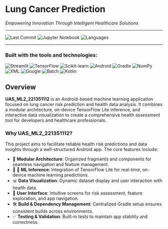 # Lung Cancer Prediction

*Empowering Innovation Through Intelligent Healthcare Solutions*

---

![Last Commit](https://img.shields.io/badge/last%20commit-june-blue)
![Jupyter Notebook](https://img.shields.io/badge/jupyter%20notebook-93.9%25-orange)
![Languages](https://img.shields.io/badge/languages-2-blue)

---

### Built with the tools and technologies:

![Streamlit](https://img.shields.io/badge/-Streamlit-red?logo=streamlit&logoColor=white)
![TensorFlow](https://img.shields.io/badge/-TensorFlow-orange?logo=tensorflow&logoColor=white)
![Scikit-learn](https://img.shields.io/badge/-scikitlearn-orange?logo=scikitlearn&logoColor=white)
![Android](https://img.shields.io/badge/-Android-green?logo=android&logoColor=white)
![Gradle](https://img.shields.io/badge/-Gradle-02303A?logo=gradle&logoColor=white)
![NumPy](https://img.shields.io/badge/-NumPy-013243?logo=numpy&logoColor=white)
![XML](https://img.shields.io/badge/-XML-blue)
![Google](https://img.shields.io/badge/-Google-4285F4?logo=google&logoColor=white)
![Batch](https://img.shields.io/badge/-bat-black)
![Kotlin](https://img.shields.io/badge/-Kotlin-7F52FF?logo=kotlin&logoColor=white)

## Overview

**UAS_ML2_221351112** is an Android-based machine learning application focused on lung cancer risk prediction and health data analysis. It combines a modular architecture, on-device TensorFlow Lite inference, and interactive data visualization to create a comprehensive health assessment tool for developers and healthcare professionals.

### Why UAS_ML2_221351112?

This project aims to facilitate reliable health risk predictions and data insights through a well-structured Android app. The core features include:

- 🧩 **Modular Architecture**: Organized fragments and components for seamless navigation and feature management.
- 🚀 🤖 **ML Inference**: Integration of TensorFlow Lite for real-time, on-device machine learning predictions.
- 📊 **Data Visualization**: Dynamic dataset display and user interaction with health data.
- 🎨 **User Interface**: Intuitive screens for risk assessment, feature exploration, and app navigation.
- 🛠️ **Build & Dependency Management**: Centralized Gradle setup ensures consistent builds across environments.
- ✅ **Testing & Validation**: Built-in tests to maintain app stability and correctness.

